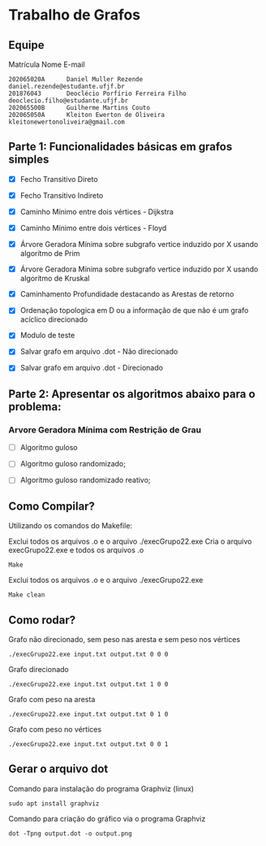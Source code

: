 # Trabalho de Grafos

## Equipe

Matrícula       Nome                                E-mail
```
202065020A      Daniel Muller Rezende               daniel.rezende@estudante.ufjf.br
201876043       Deoclécio Porfírio Ferreira Filho   deoclecio.filho@estudante.ufjf.br
202065500B      Guilherme Martins Couto
202065050A      Kleiton Ewerton de Oliveira         kleitonewertonoliveira@gmail.com
```
## Parte 1: Funcionalidades básicas em grafos simples

- [X] Fecho Transitivo Direto
- [X] Fecho Transitivo Indireto
- [X] Caminho Mínimo entre dois vértices - Dijkstra
- [X] Caminho Mínimo entre dois vértices - Floyd
- [X] Árvore Geradora Mínima sobre subgrafo vertice induzido por X usando algorítmo de Prim
- [X] Árvore Geradora Mínima sobre subgrafo vertice induzido por X usando algorítmo de Kruskal
- [X] Caminhamento Profundidade destacando as Arestas de retorno
- [X] Ordenação topologica em D ou a informação de que não é um grafo acíclico direcionado
- [X] Modulo de teste
- [X] Salvar grafo em arquivo .dot - Não direcionado
- [X] Salvar grafo em arquivo .dot - Direcionado


## Parte 2: Apresentar os algoritmos abaixo para o problema:
### Arvore Geradora Mínima com Restrição de Grau

- [ ] Algoritmo guloso
- [ ] Algoritmo guloso randomizado;
- [ ] Algoritmo guloso randomizado reativo;


## Como Compilar?

Utilizando os comandos do Makefile:

Exclui todos os arquivos .o e o arquivo ./execGrupo22.exe
Cria o arquivo execGrupo22.exe e todos os arquivos .o

```
Make
```

Exclui todos os arquivos .o e o arquivo ./execGrupo22.exe

```
Make clean
```
## Como rodar?

Grafo não direcionado, sem peso nas aresta e sem peso nos vértices 
```
./execGrupo22.exe input.txt output.txt 0 0 0
```

Grafo direcionado 
```
./execGrupo22.exe input.txt output.txt 1 0 0
```

Grafo com peso na aresta 
```
./execGrupo22.exe input.txt output.txt 0 1 0
```

Grafo com peso no vértices 
```
./execGrupo22.exe input.txt output.txt 0 0 1
```
## Gerar o arquivo dot

Comando para instalação do programa Graphviz (linux)

```
sudo apt install graphviz
```
Comando para criação do gráfico via o programa Graphviz
```
dot -Tpng output.dot -o output.png
```
